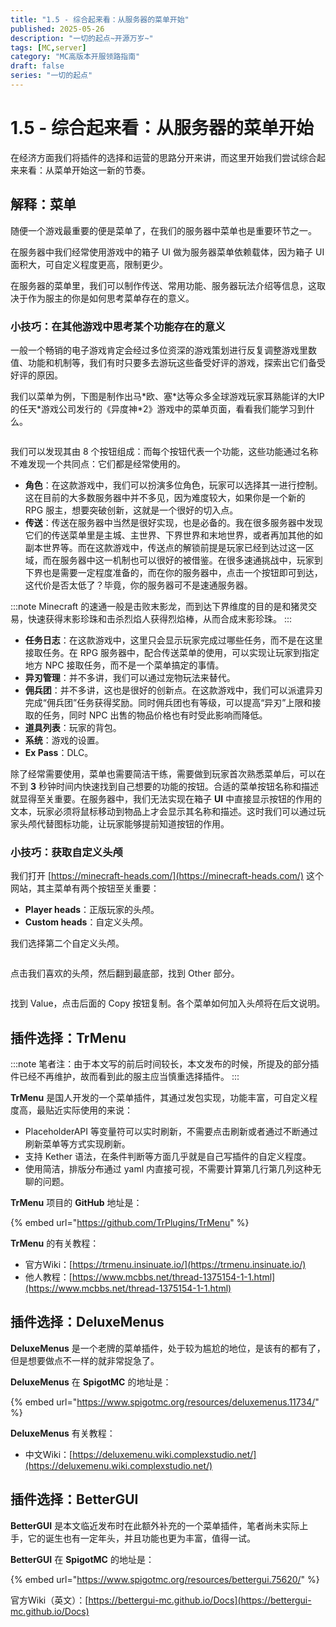 ```yaml
---
title: "1.5 - 综合起来看：从服务器的菜单开始"
published: 2025-05-26
description: "一切的起点~开源万岁~"
tags: [MC,server]
category: "MC高版本开服领路指南"
draft: false
series: "一切的起点"
---
```


# 1.5 - 综合起来看：从服务器的菜单开始

在经济方面我们将插件的选择和运营的思路分开来讲，而这里开始我们尝试综合起来来看：从菜单开始这一新的节奏。

## 解释：菜单

随便一个游戏最重要的便是菜单了，在我们的服务器中菜单也是重要环节之一。

在服务器中我们经常使用游戏中的箱子 UI 做为服务器菜单依赖载体，因为箱子 UI 面积大，可自定义程度更高，限制更少。

在服务器的菜单里，我们可以制作传送、常用功能、服务器玩法介绍等信息，这取决于作为服主的你是如何思考菜单存在的意义。

### 小技巧：在其他游戏中思考某个功能存在的意义

一般一个畅销的电子游戏肯定会经过多位资深的游戏策划进行反复调整游戏里数值、功能和机制等，我们有时只要多去游玩这些备受好评的游戏，探索出它们备受好评的原因。

我们以菜单为例，下图是制作出马\*欧、塞\*达等众多全球游戏玩家耳熟能详的大IP的任天\*游戏公司发行的《异度神\*2》游戏中的菜单页面，看看我们能学习到什么。

<figure><img src="https://400373137-files.gitbook.io/~/files/v0/b/gitbook-x-prod.appspot.com/o/spaces%2FFlP4xP4pRQ4Bt9AMcMkX%2Fuploads%2F4JrztBQtU6txH5CLpzPO%2F%E5%B1%8F%E5%B9%95%E6%88%AA%E5%9B%BE%202023-03-10%20123723.png?alt=media&#x26;token=ebc34ae5-0830-465e-a19c-21e3b3655c51" alt=""><figcaption></figcaption></figure>

我们可以发现其由 8 个按钮组成：而每个按钮代表一个功能，这些功能通过名称不难发现一个共同点：它们都是经常使用的。

* **角色**：在这款游戏中，我们可以扮演多位角色，玩家可以选择其一进行控制。这在目前的大多数服务器中并不多见，因为难度较大，如果你是一个新的 RPG 服主，想要突破创新，这就是一个很好的切入点。
* **传送**：传送在服务器中当然是很好实现，也是必备的。我在很多服务器中发现它们的传送菜单里是主城、主世界、下界世界和末地世界，或者再加其他的如副本世界等。而在这款游戏中，传送点的解锁前提是玩家已经到达过这一区域，而在服务器中这一机制也可以很好的被借鉴。在很多速通挑战中，玩家到下界也是需要一定程度准备的，而在你的服务器中，点击一个按钮即可到达，这代价是否太低了？毕竟，你的服务器可不是速通服务器。

:::note
Minecraft 的速通一般是击败末影龙，而到达下界维度的目的是和猪灵交易，快速获得末影珍珠和击杀烈焰人获得烈焰棒，从而合成末影珍珠。
:::

* **任务日志**：在这款游戏中，这里只会显示玩家完成过哪些任务，而不是在这里接取任务。在 RPG 服务器中，配合传送菜单的使用，可以实现让玩家到指定地方 NPC 接取任务，而不是一个菜单搞定的事情。
* **异刃管理**：并不多讲，我们可以通过宠物玩法来替代。
* **佣兵团**：并不多讲，这也是很好的创新点。在这款游戏中，我们可以派遣异刃完成“佣兵团”任务获得奖励。同时佣兵团也有等级，可以提高“异刃”上限和接取的任务，同时 NPC 出售的物品价格也有时受此影响而降低。
* **道具列表**：玩家的背包。
* **系统**：游戏的设置。
* **Ex Pass**：DLC。

除了经常需要使用，菜单也需要简洁干练，需要做到玩家首次熟悉菜单后，可以在不到 **3** 秒钟时间内快速找到自己想要的功能的按钮。合适的菜单按钮名称和描述就显得至关重要。在服务器中，我们无法实现在箱子 **UI** 中直接显示按钮的作用的文本，玩家必须将鼠标移动到物品上才会显示其名称和描述。这时我们可以通过玩家头颅代替图标功能，让玩家能够提前知道按钮的作用。

### 小技巧：获取自定义头颅

我们打开 [https://minecraft-heads.com/](https://minecraft-heads.com/) 这个网站，其主菜单有两个按钮至关重要：

* **Player heads**：正版玩家的头颅。
* **Custom heads**：自定义头颅。

我们选择第二个自定义头颅。

<figure><img src="https://400373137-files.gitbook.io/~/files/v0/b/gitbook-x-prod.appspot.com/o/spaces%2FFlP4xP4pRQ4Bt9AMcMkX%2Fuploads%2F6jqMYMJeShVeya0eM4cE%2F%E5%B1%8F%E5%B9%95%E6%88%AA%E5%9B%BE%202023-03-10%20161053.png?alt=media&#x26;token=f36f78c8-6d4e-4c68-a5fe-ac8f3c541fa3" alt=""><figcaption></figcaption></figure>

点击我们喜欢的头颅，然后翻到最底部，找到 Other 部分。

<figure><img src="https://400373137-files.gitbook.io/~/files/v0/b/gitbook-x-prod.appspot.com/o/spaces%2FFlP4xP4pRQ4Bt9AMcMkX%2Fuploads%2FNHMlTNYXXAAm4y0RmdZm%2F%E5%B1%8F%E5%B9%95%E6%88%AA%E5%9B%BE%202023-03-10%20161135.png?alt=media&#x26;token=62114e96-8a5a-4812-8358-ff59a3de807a" alt=""><figcaption></figcaption></figure>

找到 Value，点击后面的 Copy 按钮复制。各个菜单如何加入头颅将在后文说明。

## 插件选择：TrMenu

:::note
笔者注：由于本文写的前后时间较长，本文发布的时候，所提及的部分插件已经不再维护，故而看到此的服主应当慎重选择插件。
:::

**TrMenu** 是国人开发的一个菜单插件，其通过发包实现，功能丰富，可自定义程度高，最贴近实际使用的来说：

* PlaceholderAPI 等变量符可以实时刷新，不需要点击刷新或者通过不断通过刷新菜单等方式实现刷新。
* 支持 Kether 语法，在条件判断等方面几乎就是自己写插件的自定义程度。
* 使用简洁，排版分布通过 yaml 内直接可视，不需要计算第几行第几列这种无聊的问题。

**TrMenu** 项目的 **GitHub** 地址是：

{% embed url="https://github.com/TrPlugins/TrMenu" %}

**TrMenu** 的有关教程：

* 官方Wiki：[https://trmenu.insinuate.io/](https://trmenu.insinuate.io/)
* 他人教程：[https://www.mcbbs.net/thread-1375154-1-1.html](https://www.mcbbs.net/thread-1375154-1-1.html)

## 插件选择：DeluxeMenus

**DeluxeMenus** 是一个老牌的菜单插件，处于较为尴尬的地位，是该有的都有了，但是想要做点不一样的就非常捉急了。

**DeluxeMenus** 在 **SpigotMC** 的地址是：

{% embed url="https://www.spigotmc.org/resources/deluxemenus.11734/" %}

**DeluxeMenus** 有关教程：

* 中文Wiki：[https://deluxemenu.wiki.complexstudio.net/](https://deluxemenu.wiki.complexstudio.net/)

## 插件选择：BetterGUI

**BetterGUI** 是本文临近发布时在此额外补充的一个菜单插件，笔者尚未实际上手，它的诞生也有一定年头，并且功能也更为丰富，值得一试。

**BetterGUI** 在 **SpigotMC** 的地址是：

{% embed url="https://www.spigotmc.org/resources/bettergui.75620/" %}

官方Wiki（英文）：[https://bettergui-mc.github.io/Docs](https://bettergui-mc.github.io/Docs)
